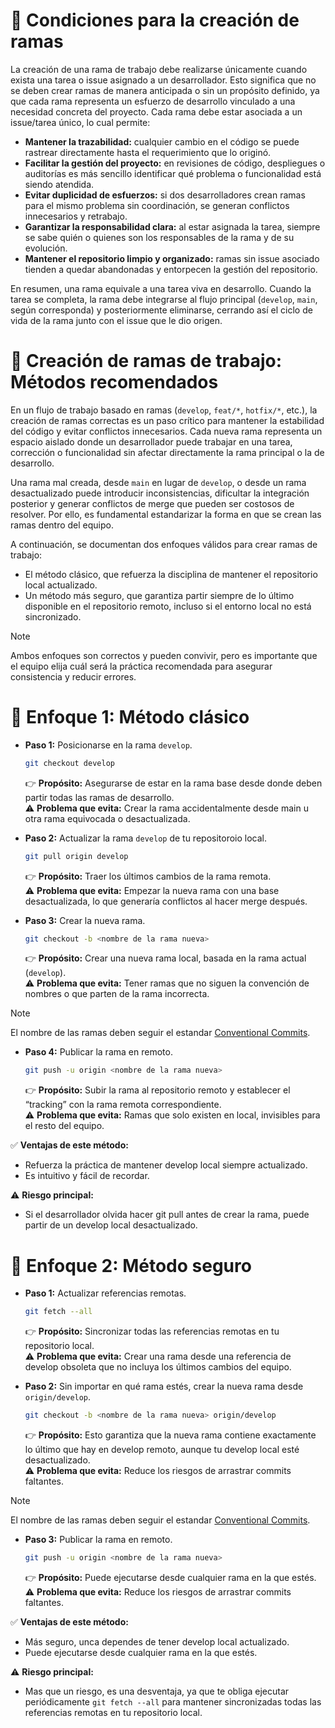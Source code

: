 # 🔹 Condiciones para la creación de ramas

La creación de una rama de trabajo debe realizarse únicamente cuando exista una tarea o issue asignado a un desarrollador. Esto significa que no se deben crear ramas de manera anticipada o sin un propósito definido, ya que cada rama representa un esfuerzo de desarrollo vinculado a una necesidad concreta del proyecto. Cada rama debe estar asociada a un issue/tarea único, lo cual permite:

- **Mantener la trazabilidad:** cualquier cambio en el código se puede rastrear directamente hasta el requerimiento que lo originó.
- **Facilitar la gestión del proyecto:** en revisiones de código, despliegues o auditorías es más sencillo identificar qué problema o funcionalidad está siendo atendida.
- **Evitar duplicidad de esfuerzos:** si dos desarrolladores crean ramas para el mismo problema sin coordinación, se generan conflictos innecesarios y retrabajo.
- **Garantizar la responsabilidad clara:** al estar asignada la tarea, siempre se sabe quién o quienes son los responsables de la rama y de su evolución.
- **Mantener el repositorio limpio y organizado:** ramas sin issue asociado tienden a quedar abandonadas y entorpecen la gestión del repositorio.

En resumen, una rama equivale a una tarea viva en desarrollo. Cuando la tarea se completa, la rama debe integrarse al flujo principal (`develop`, `main`, según corresponda) y posteriormente eliminarse, cerrando así el ciclo de vida de la rama junto con el issue que le dio origen.

# 🔹 Creación de ramas de trabajo: Métodos recomendados

En un flujo de trabajo basado en ramas (`develop`, `feat/*`, `hotfix/*`, etc.), la creación de ramas correctas es un paso crítico para mantener la estabilidad del código y evitar conflictos innecesarios. Cada nueva rama representa un espacio aislado donde un desarrollador puede trabajar en una tarea, corrección o funcionalidad sin afectar directamente la rama principal o la de desarrollo.

Una rama mal creada, desde `main` en lugar de `develop`, o desde un rama desactualizado puede introducir inconsistencias, dificultar la integración posterior y generar conflictos de merge que pueden ser costosos de resolver. Por ello, es fundamental estandarizar la forma en que se crean las ramas dentro del equipo.

A continuación, se documentan dos enfoques válidos para crear ramas de trabajo:

- El método clásico, que refuerza la disciplina de mantener el repositorio local actualizado.
- Un método más seguro, que garantiza partir siempre de lo último disponible en el repositorio remoto, incluso si el entorno local no está sincronizado.

> [!NOTE]
> Ambos enfoques son correctos y pueden convivir, pero es importante que el equipo elija cuál será la práctica recomendada para asegurar consistencia y reducir errores.

# 🔹 Enfoque 1: Método clásico

- **Paso 1:** Posicionarse en la rama `develop`.
    
    ```bash
    git checkout develop
    ```

    👉 **Propósito:** Asegurarse de estar en la rama base desde donde deben partir todas las ramas de desarrollo.<br>
    ⚠️ **Problema que evita:** Crear la rama accidentalmente desde main u otra rama equivocada o desactualizada.

- **Paso 2:** Actualizar la rama `develop` de tu repositoroio local.

    ```bash
    git pull origin develop
    ```

    👉 **Propósito:** Traer los últimos cambios de la rama remota.<br>
    ⚠️ **Problema que evita:** Empezar la nueva rama con una base desactualizada, lo que generaría conflictos al hacer merge después.

- **Paso 3:** Crear la nueva rama.

    ```bash
    git checkout -b <nombre de la rama nueva>
    ```

    👉 **Propósito:** Crear una nueva rama local, basada en la rama actual (`develop`).<br>
    ⚠️ **Problema que evita:** Tener ramas que no siguen la convención de nombres o que parten de la rama incorrecta.

> [!NOTE]
> El nombre de las ramas deben seguir el estandar [Conventional Commits](https://www.conventionalcommits.org/en/v1.0.0/).

- **Paso 4:** Publicar la rama en remoto.

    ```bash
    git push -u origin <nombre de la rama nueva>
    ```

    👉 **Propósito:** Subir la rama al repositorio remoto y establecer el “tracking” con la rama remota correspondiente.<br>
    ⚠️ **Problema que evita:** Ramas que solo existen en local, invisibles para el resto del equipo.

✅ **Ventajas de este método:**

- Refuerza la práctica de mantener develop local siempre actualizado.
- Es intuitivo y fácil de recordar.

⚠️ **Riesgo principal:**

- Si el desarrollador olvida hacer git pull antes de crear la rama, puede partir de un develop local desactualizado.

# 🔹 Enfoque 2: Método seguro

- **Paso 1:** Actualizar referencias remotas.

    ```bash
    git fetch --all
    ```

    👉 **Propósito:** Sincronizar todas las referencias remotas en tu repositorio local.<br>
    ⚠️ **Problema que evita:** Crear una rama desde una referencia de develop obsoleta que no incluya los últimos cambios del equipo.

- **Paso 2:** Sin importar en qué rama estés, crear la nueva rama desde `origin/develop`.

    ```bash
    git checkout -b <nombre de la rama nueva> origin/develop
    ```

    👉 **Propósito:** Esto garantiza que la nueva rama contiene exactamente lo último que hay en develop remoto, aunque tu develop local esté desactualizado.<br>
    ⚠️ **Problema que evita:** Reduce los riesgos de arrastrar commits faltantes.

> [!NOTE]
> El nombre de las ramas deben seguir el estandar [Conventional Commits](https://www.conventionalcommits.org/en/v1.0.0/).

- **Paso 3:** Publicar la rama en remoto.

    ```bash
    git push -u origin <nombre de la rama nueva>
    ```

    👉 **Propósito:** Puede ejecutarse desde cualquier rama en la que estés.<br>
    ⚠️ **Problema que evita:** Reduce los riesgos de arrastrar commits faltantes.

✅ **Ventajas de este método:**

- Más seguro, unca dependes de tener develop local actualizado.
- Puede ejecutarse desde cualquier rama en la que estés.

⚠️ **Riesgo principal:**

- Mas que un riesgo, es una desventaja, ya que te obliga ejecutar periódicamente `git fetch --all` para mantener sincronizadas todas las referencias remotas en tu repositorio local.
